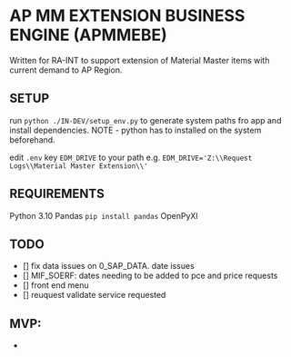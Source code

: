 # AP MM EXTENSION BUSINESS ENGINE (APMMEBE)

Written for RA-INT to support extension of Material Master items with current demand to AP Region.

## SETUP

run `python ./IN-DEV/setup_env.py` to generate system paths fro app and install dependencies. NOTE - python has to installed on the system beforehand.

edit `.env` key `EDM_DRIVE` to your path
e.g. `EDM_DRIVE='Z:\\Request Logs\\Material Master Extension\\'`

## REQUIREMENTS

Python 3.10
Pandas `pip install pandas`
OpenPyXl

## TODO

- [] fix data issues on 0_SAP_DATA. date issues
- [] MIF_SOERF: dates needing to be added to pce and price requests
- [] front end menu
- [] reuquest validate service requested

## MVP:

-
